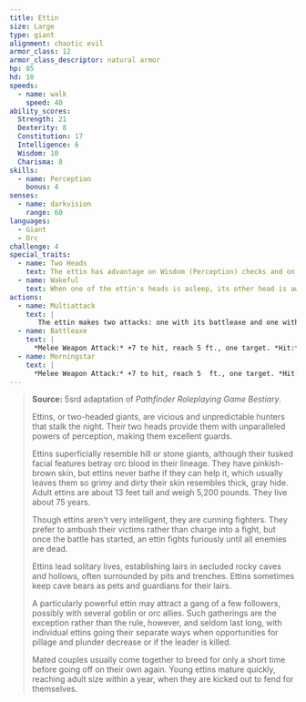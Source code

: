 ```yaml
---
title: Ettin
size: Large
type: giant
alignment: chaotic evil
armor_class: 12
armor_class_descriptor: natural armor
hp: 85
hd: 10
speeds:
  - name: walk
    speed: 40
ability_scores:
  Strength: 21
  Dexterity: 8
  Constitution: 17
  Intelligence: 6
  Wisdom: 10
  Charisma: 8
skills:
  - name: Perception
    bonus: 4
senses:
  - name: darkvision
    range: 60
languages:
  - Giant
  - Orc
challenge: 4
special_traits:
  - name: Two Heads
    text: The ettin has advantage on Wisdom (Perception) checks and on saving throws against being blinded, charmed, deafened, frightened, stunned, and knocked unconscious.
  - name: Wakeful
    text: When one of the ettin's heads is asleep, its other head is awake.
actions:
  - name: Multiattack
    text: |
       The ettin makes two attacks: one with its battleaxe and one with its morningstar.
  - name: Battleaxe
    text: |
      *Melee Weapon Attack:* +7 to hit, reach 5 ft., one target. *Hit:* 14 (2d8 + 5) slashing damage.
  - name: Morningstar
    text: |
      *Melee Weapon Attack:* +7 to hit, reach 5  ft., one target. *Hit:* 14 (2d8 + 5) piercing damage.
---
```


> **Source:** 5srd adaptation of *Pathfinder Roleplaying Game Bestiary*.
>
> Ettins, or two-headed giants, are vicious and unpredictable hunters that stalk the night. Their two heads provide them with unparalleled powers of perception, making them excellent guards.
>
> Ettins superficially resemble hill or stone giants, although their tusked facial features betray orc blood in their lineage. They have pinkish-brown skin, but ettins never bathe if they can help it, which usually leaves them so grimy and dirty their skin resembles thick, gray hide. Adult ettins are about 13 feet tall and weigh 5,200 pounds. They live about 75 years.
>
> Though ettins aren't very intelligent, they are cunning fighters. They prefer to ambush their victims rather than charge into a fight, but once the battle has started, an ettin fights furiously until all enemies are dead.
>
> Ettins lead solitary lives, establishing lairs in secluded rocky caves and hollows, often surrounded by pits and trenches. Ettins sometimes keep cave bears as pets and guardians for their lairs.
>
> A particularly powerful ettin may attract a gang of a few followers, possibly with several goblin or orc allies. Such gatherings are the exception rather than the rule, however, and seldom last long, with individual ettins going their separate ways when opportunities for pillage and plunder decrease or if the leader is killed.
>
> Mated couples usually come together to breed for only a short time before going off on their own again. Young ettins mature quickly, reaching adult size within a year, when they are kicked out to fend for themselves.
